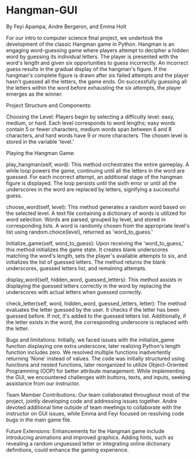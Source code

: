 # Hangman-GUI
By Feyi Apampa, Andre Bergeron, and Emma Holt


For our intro to computer science final project, we undertook the development of the classic Hangman game in Python. Hangman is an engaging word-guessing game where players attempt to decipher a hidden word by guessing its individual letters. The player is presented with the word's length and given six opportunities to guess incorrectly. An incorrect guess results in the gradual display of the hangman's figure. If the hangman's complete figure is drawn after six failed attempts and the player hasn't guessed all the letters, the game ends. On successfully guessing all the letters within the word before exhausting the six attempts, the player emerges as the winner. 


Project Structure and Components: 

Choosing the Level: 
Players begin by selecting a difficulty level: easy, medium, or hard. Each level corresponds to word lengths; easy words contain 5 or fewer characters, medium words span between 6 and 8 characters, and hard words have 9 or more characters. The chosen level is stored in the variable 'level.' 


Playing the Hangman Game: 

play_hangman(self, word): 
This method orchestrates the entire gameplay. A while loop powers the game, continuing until all the letters in the word are guessed. For each incorrect attempt, an additional stage of the hangman figure is displayed. The loop persists until the sixth error or until all the underscores in the word are replaced by letters, signifying a successful guess. 

choose_word(self, level): 
This method generates a random word based on the selected level. A text file containing a dictionary of words is utilized for word selection. Words are parsed, grouped by level, and stored in corresponding lists. A word is randomly chosen from the appropriate level's list using random.choice(level), returned as 'word_to_guess.' 

Initialize_game(self, word_to_guess): 
Upon receiving the 'word_to_guess,' this method initializes the game state. It creates blank underscores matching the word's length, sets the player's available attempts to six, and initializes the list of guessed letters. The method returns the blank underscores, guessed letters list, and remaining attempts. 

display_word(self, hidden_word, guessed_letters): 
This method assists in displaying the guessed letters correctly in the word by replacing the underscores with actual letters when guessed correctly. 

check_letter(self, word, hidden_word, guessed_letters, letter): 
The method evaluates the letter guessed by the user. It checks if the letter has been guessed before. If not, it's added to the guessed letters list. Additionally, if the letter exists in the word, the corresponding underscore is replaced with the letter. 


Bugs and limitations: 
Initially, we faced issues with the initialize_game function displaying one extra underscore, later realizing Python's length function includes zero. We resolved multiple functions inadvertently returning 'None' instead of values. The code was initially structured using functions and nested functions, later reorganized to utilize Object-Oriented Programming (OOP) for better attribute management. While implementing the GUI, we encountered challenges with buttons, texts, and inputs, seeking assistance from our instructor. 

Team Member Contributions: 
Our team collaborated throughout most of the project, jointly developing code and addressing issues together. Andre devoted additional time outside of team meetings to collaborate with the instructor on GUI issues, while Emma and Feyi focused on resolving code bugs in the main game file. 

Future Extensions: 
Enhancements for the Hangman game include introducing animations and improved graphics. Adding hints, such as revealing a random unguessed letter or integrating online dictionary definitions, could enhance the gaming experience. 
